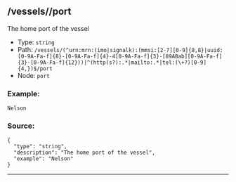 ## /vessels/<RegExp>/port

The home port of the vessel

* Type: `string`
* Path: `/vessels/(^urn:mrn:(imo|signalk):(mmsi:[2-7][0-9]{8,8}|uuid:[0-9A-Fa-f]{8}-[0-9A-Fa-f]{4}-4[0-9A-Fa-f]{3}-[89ABab][0-9A-Fa-f]{3}-[0-9A-Fa-f]{12}))|^(http(s?):.*|mailto:.*|tel:(\+?)[0-9]{4,})$/port`
* Node: `port`

### Example:
```
Nelson
```

### Source:
```
{
  "type": "string",
  "description": "The home port of the vessel",
  "example": "Nelson"
}
```

---

